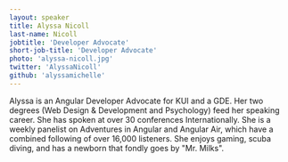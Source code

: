```yaml
---
layout: speaker
title: Alyssa Nicoll
last-name: Nicoll
jobtitle: 'Developer Advocate'
short-job-title: 'Developer Advocate'
photo: 'alyssa-nicoll.jpg'
twitter: 'AlyssaNicoll'
github: 'alyssamichelle'
---
```


Alyssa is an Angular Developer Advocate for KUI and a GDE. Her two degrees (Web Design & Development and Psychology) feed her speaking career. She has spoken at over 30 conferences Internationally. She is a weekly panelist on Adventures in Angular and Angular Air, which have a combined following of over 16,000 listeners. She enjoys gaming, scuba diving, and has a newborn that fondly goes by "Mr. Milks".
